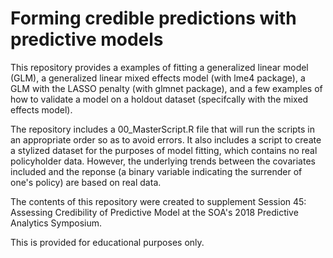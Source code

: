 # Forming credible predictions with predictive models
This repository provides a examples of fitting a generalized linear model (GLM), a generalized linear mixed effects model (with lme4 package), a GLM with the LASSO penalty (with glmnet package), and a few examples of how to validate a model on a holdout dataset (specifcally with the mixed effects model). 

The repository includes a 00_MasterScript.R file that will run the scripts in an appropriate order so as to avoid errors. It also includes a script to create a stylized dataset for the purposes of model fitting, which contains no real policyholder data. However, the underlying trends between the covariates included and the reponse (a binary variable indicating the surrender of one's policy) are based on real data.

The contents of this repository were created to supplement Session 45: Assessing Credibility of Predictive Model at the SOA's 2018 Predictive Analytics Symposium.

This is provided for educational purposes only. 
